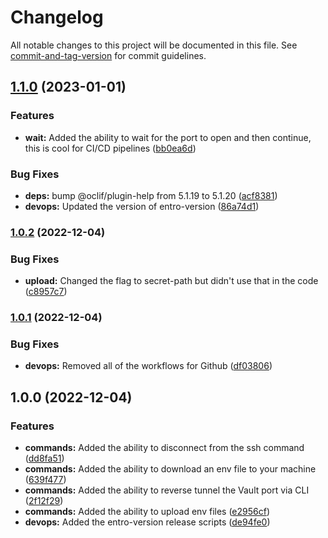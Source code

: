 # Changelog

All notable changes to this project will be documented in this file. See [commit-and-tag-version](https://github.com/absolute-version/commit-and-tag-version) for commit guidelines.

## [1.1.0](https://github.com/entrostat/entro-vault/compare/v1.0.2...v1.1.0) (2023-01-01)


### Features

* **wait:** Added the ability to wait for the port to open and then continue, this is cool for CI/CD pipelines ([bb0ea6d](https://github.com/entrostat/entro-vault/commit/bb0ea6d5fbd18a413442f216c45e1f8cf2231973))


### Bug Fixes

* **deps:** bump @oclif/plugin-help from 5.1.19 to 5.1.20 ([acf8381](https://github.com/entrostat/entro-vault/commit/acf8381f2b98ed79800bb4c82758be9d7fdd6bf2))
* **devops:** Updated the version of entro-version ([86a74d1](https://github.com/entrostat/entro-vault/commit/86a74d12514eb02ba15f62c0dddc6b44935c55ff))

### [1.0.2](https://github.com/entrostat/entro-vault/compare/v1.0.1...v1.0.2) (2022-12-04)


### Bug Fixes

* **upload:** Changed the flag to secret-path but didn't use that in the code ([c8957c7](https://github.com/entrostat/entro-vault/commit/c8957c757e06dfbf18486e8f7a2d933f3d6ed12c))

### [1.0.1](https://github.com/entrostat/entro-vault/compare/v1.0.0...v1.0.1) (2022-12-04)


### Bug Fixes

* **devops:** Removed all of the workflows for Github ([df03806](https://github.com/entrostat/entro-vault/commit/df03806fc88cecab558c94a76aba39bf0d7c669b))

## 1.0.0 (2022-12-04)


### Features

* **commands:** Added the ability to disconnect from the ssh command ([dd8fa51](https://github.com/entrostat/entro-vault/commit/dd8fa51b95576a0cfc7173c19a7c3af6e7bf79b3))
* **commands:** Added the ability to download an env file to your machine ([639f477](https://github.com/entrostat/entro-vault/commit/639f477cdd3d071e2d11be124187154e227bc838))
* **commands:** Added the ability to reverse tunnel the Vault port via CLI ([2f12f29](https://github.com/entrostat/entro-vault/commit/2f12f29f6b99385da1d807984c878bc2f0809832))
* **commands:** Added the ability to upload env files ([e2956cf](https://github.com/entrostat/entro-vault/commit/e2956cf4dfba3d38ae4318f0f15103fdaca24106))
* **devops:** Added the entro-version release scripts ([de94fe0](https://github.com/entrostat/entro-vault/commit/de94fe0860a2746b79a49ff5d521204c9cd6f9aa))
